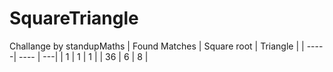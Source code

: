 # SquareTriangle
Challange by standupMaths
| Found Matches  | Square root | Triangle |
| -----| ---- | ---|
| 1  | 1  | 1 |
| 36  | 6  | 8 |
